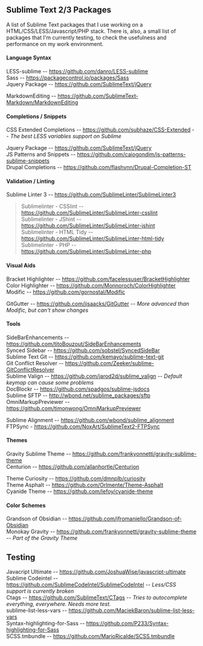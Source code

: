 ## Sublime Text 2/3 Packages
A list of Sublime Text packages that I use working on a HTML/CSS/LESS/Javascript/PHP stack. There is, also, a small list of packages that I'm currently testing, to check the usefulness and performance on my work environment.

#### Language Syntax

LESS-sublime -- <https://github.com/danro/LESS-sublime><br>
Sass -- <https://packagecontrol.io/packages/Sass><br>
Jquery Package -- <https://github.com/SublimeText/jQuery><br>

MarkdownEditing -- <https://github.com/SublimeText-Markdown/MarkdownEditing><br>

#### Completions / Snippets

CSS Extended Completions -- <https://github.com/subhaze/CSS-Extended> -- *The best LESS variables support on Sublime*<br>

Jquery Package -- <https://github.com/SublimeText/jQuery><br>
JS Patterns and Snippets -- <https://github.com/caiogondim/js-patterns-sublime-snippets><br>
Drupal Completions -- <https://github.com/flashvnn/Drupal-Completion-ST><br>

#### Validation / Linting

Sublime Linter 3 -- <https://github.com/SublimeLinter/SublimeLinter3><br>
> Sublimelinter - CSSlint -- <https://github.com/SublimeLinter/SublimeLinter-csslint><br>
> Sublimelinter - JShint -- <https://github.com/SublimeLinter/SublimeLinter-jshint><br>
> Sublimelinter - HTML Tidy -- <https://github.com/SublimeLinter/SublimeLinter-html-tidy><br>
> Sublimelinter - PHP -- <https://github.com/SublimeLinter/SublimeLinter-php><br>

#### Visual Aids

Bracket Highlighter -- <https://github.com/facelessuser/BracketHighlighter><br>
Color Highlighter -- <https://github.com/Monnoroch/ColorHighlighter><br>
Modific -- <https://github.com/gornostal/Modific><br>

GitGutter -- <https://github.com/jisaacks/GitGutter> -- *More advanced than Modific, but can't show changes*<br>

#### Tools

Side​Bar​Enhancements -- <https://github.com/titoBouzout/SideBarEnhancements><br>
Synced Sidebar -- <https://github.com/sobstel/SyncedSideBar><br>
Sublime Text Git -- <https://github.com/kemayo/sublime-text-git><br>
Git Conflict Resolver -- <https://github.com/Zeeker/sublime-GitConflictResolver><br>
Sublime Valign -- <https://github.com/jarod2d/sublime_valign> -- *Default keymap can cause some problems*<br>
DocBlockr -- <https://github.com/spadgos/sublime-jsdocs><br>
Sublime SFTP -- <http://wbond.net/sublime_packages/sftp><br>
OmniMarkupPreviewer -- <https://github.com/timonwong/OmniMarkupPreviewer><br>

Sublime Alignment -- <https://github.com/wbond/sublime_alignment><br>
FTPSync - <https://github.com/NoxArt/SublimeText2-FTPSync><br>

#### Themes

Gravity Sublime Theme -- <https://github.com/frankyonnetti/gravity-sublime-theme><br>
Centurion -- <https://github.com/allanhortle/Centurion><br>

Theme Curiosity -- <https://github.com/dmnplb/curiosity><br>
Theme Asphalt -- <https://github.com/Orlmente/Theme-Asphalt><br>
Cyanide Theme -- <https://github.com/lefoy/cyanide-theme><br>

#### Color Schemes

Grandson of Obsidian -- <https://github.com/jfromaniello/Grandson-of-Obsidian><br>
Monokay Gravity -- <https://github.com/frankyonnetti/gravity-sublime-theme> -- *Part of the Gravity Theme*

## Testing
Javacript Ultimate -- <https://github.com/JoshuaWise/javascript-ultimate><br>
Sublime Codeintel -- <https://github.com/SublimeCodeIntel/SublimeCodeIntel> -- *Less/CSS support is currently broken*<br>
Ctags -- <https://github.com/SublimeText/CTags> -- *Tries to autocomplete everything, everywhere. Needs more test.*<br>
sublime-list-less-vars -- <https://github.com/MaciekBaron/sublime-list-less-vars><br>
Syntax-highlighting-for-Sass -- <https://github.com/P233/Syntax-highlighting-for-Sass><br>
SCSS.tmbundle -- <https://github.com/MarioRicalde/SCSS.tmbundle><br>
